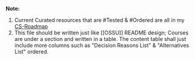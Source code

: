 **Note:**
1. Current Curated resources that are #Tested & #Ordered are all in my [CS-Roadmap](https://github.com/OmarShawky1/CS-Roadmap)
2. This file should be written just like [[OSSU]] README design; Courses are under a section and written in a table. The content table shall just include more columns such as "Decision Reasons List" & "Alternatives List" ordered.